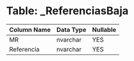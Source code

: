 # Table: _ReferenciasBaja

| Column Name | Data Type | Nullable |
|-------------|-----------|----------|
| MR | nvarchar | YES |
| Referencia | nvarchar | YES |
